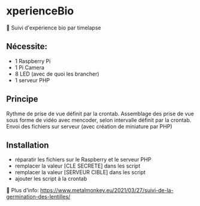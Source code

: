 # xperienceBio

🌱 Suivi d'expérience bio par timelapse

## Nécessite:
- 1 Raspberry Pi
- 1 Pi Camera
- 8 LED (avec de quoi les brancher)
- 1 serveur PHP

## Principe
Rythme de prise de vue définit par la crontab. Assemblage des prise de vue sous forme de vidéo avec mencoder, selon intervalle définit par la crontab.
Envoi des fichiers sur serveur (avec création de miniature par PHP)

## Installation
- réparatir les fichiers sur le Raspberry et le serveur PHP
- remplacer la valeur [CLE SECRETE] dans les script
- remplacer la valeur [SERVEUR CIBLE] dans les script
- ajouter les script à la crontab

👀 Plus d'info: https://www.metalmonkey.eu/2021/03/27/suivi-de-la-germination-des-lentilles/

